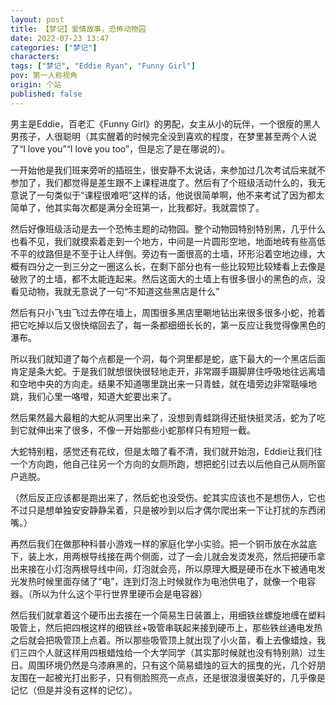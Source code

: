 ```yaml
---
layout: post
title: 【梦记】爱情故事，恐怖动物园
date: 2022-07-23 13:47
categories: ["梦记"]
characters: 
tags: ["梦记", "Eddie Ryan", "Funny Girl"]
pov: 第一人称视角
origin: 个站
published: false
---
```


男主是Eddie，百老汇《Funny Girl》的男配，女主从小的玩伴，一个很瘦的黑人男孩子，人很聪明（其实醒着的时候完全没到喜欢的程度，在梦里甚至两个人说了“I love you”“I love you too”，但是忘了是在哪说的）。

一开始他是我们班来旁听的插班生，很安静不太说话，来参加过几次考试后来就不参加了，我们都觉得是差生跟不上课程进度了。然后有了个班级活动什么的，我无意说了一句类似于“课程很难吧”这样的话，他说很简单啊，他不来考试了因为都太简单了，他其实每次都是满分全班第一，比我都好。我就震惊了。

然后好像班级活动是去一个恐怖主题的动物园。整个动物园特别特别黑，几乎什么也看不见，我们就摸索着走到一个地方，中间是一片圆形空地，地面地砖有些高低不平的纹路但是不至于让人绊倒。旁边有一面很高的土墙，环形沿着空地边缘，大概有四分之一到三分之一圈这么长，在剩下部分也有一些比较短比较矮看上去像是破败了的土墙，都不太能连起来。然后这面大的土墙上有很多很小的黑色的点，没看见动物，我就无意说了一句“不知道这些黑店是什么”

然后有只小飞虫飞过去停在墙上，周围很多黑店里唰地钻出来很多很多小蛇，抢着把它吃掉以后又很快缩回去了，每一条都细细长长的，第一反应让我觉得像黑色的瀑布。

所以我们就知道了每个点都是一个洞，每个洞里都是蛇，底下最大的一个黑店后面肯定是条大蛇。于是我们就想很快很轻地走开，非常蹑手蹑脚屏住呼吸地往远离墙和空地中央的方向走。结果不知道哪里跳出来一只青蛙，就在墙旁边非常聒噪地跳，我们心里一咯噔，知道大蛇要出来了。

然后果然最大最粗的大蛇从洞里出来了，没想到青蛙跳得还挺快挺灵活，蛇为了吃到它就伸出来了很多，不像一开始那些小蛇那样只有短短一截。

大蛇特别粗，感觉还有花纹，但是太暗了看不清，我们就开始泡，Eddie让我们往一个方向跑，他自己往另一个方向的女厕所跑，想把蛇引过去以后他自己从厕所窗户逃脱。

（然后反正应该都是跑出来了，然后蛇也没受伤。蛇其实应该也不是想伤人，它也不过只是想单独安安静静呆着，只是被吵到以后才偶尔爬出来一下让打扰的东西闭嘴。）

再然后我们在做那种科普小游戏一样的家庭化学小实验。把一个铜币放在水盆底下，装上水，用两根导线接在两个侧面，过了一会儿就会发烫发亮，然后把硬币拿出来接在小灯泡两根导线中间，灯泡就会亮，所以原理大概是硬币在水下被通电发光发热时候里面存储了“电”，连到灯泡上时候就作为电池供电了，就像一个电容器。（所以为什么这个平行世界里硬币会是电容器）

然后我们就拿着这个硬币出去接在一个简易生日装置上，用细铁丝螺旋地缠在塑料吸管上，然后把四根这样的细铁丝+吸管串联起来接到硬币上，那些铁丝通电发热之后就会把吸管顶上点着。所以那些吸管顶上就出现了小火苗，看上去像蜡烛，我们三四个人就这样用四根蜡烛给一个大学同学（其实那时候就也没有特别熟）过生日。周围环境仍然是乌漆麻黑的，只有这个简易蜡烛的豆大的摇曳的光，几个好朋友围在一起被光打出影子，只有侧脸照亮一点点，还是很浪漫很美好的，几乎像是记忆（但是并没有这样的记忆）。
